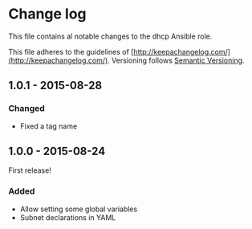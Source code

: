 # Change log

This file contains al notable changes to the dhcp Ansible role.

This file adheres to the guidelines of [http://keepachangelog.com/](http://keepachangelog.com/). Versioning follows [Semantic Versioning](http://semver.org/).

## 1.0.1 - 2015-08-28

### Changed

- Fixed a tag name

## 1.0.0 - 2015-08-24

First release!

### Added

- Allow setting some global variables
- Subnet declarations in YAML

